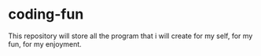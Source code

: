# coding-fun

This repository will store all the program that i will create for my self, for my fun, for my enjoyment.
